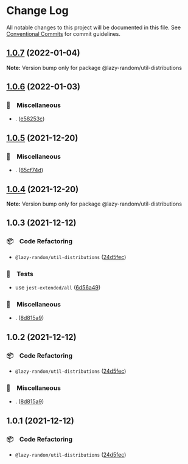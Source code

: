 # Change Log

All notable changes to this project will be documented in this file.
See [Conventional Commits](https://conventionalcommits.org) for commit guidelines.

## [1.0.7](https://github.com/bluelovers/ws-random/compare/@lazy-random/util-distributions@1.0.6...@lazy-random/util-distributions@1.0.7) (2022-01-04)

**Note:** Version bump only for package @lazy-random/util-distributions





## [1.0.6](https://github.com/bluelovers/ws-random/compare/@lazy-random/util-distributions@1.0.5...@lazy-random/util-distributions@1.0.6) (2022-01-03)


### 🔖　Miscellaneous

* . ([e58253c](https://github.com/bluelovers/ws-random/commit/e58253c60984cc3947069ea4ae2eb1924cd2940e))





## [1.0.5](https://github.com/bluelovers/ws-random/compare/@lazy-random/util-distributions@1.0.3...@lazy-random/util-distributions@1.0.5) (2021-12-20)


### 🔖　Miscellaneous

* . ([65cf74d](https://github.com/bluelovers/ws-random/commit/65cf74d7a39b1399cff63dd748ea79d8c0fb9a85))





## [1.0.4](https://github.com/bluelovers/ws-random/compare/@lazy-random/util-distributions@1.0.3...@lazy-random/util-distributions@1.0.4) (2021-12-20)

**Note:** Version bump only for package @lazy-random/util-distributions





## 1.0.3 (2021-12-12)


### 📦　Code Refactoring

* `@lazy-random/util-distributions` ([24d5fec](https://github.com/bluelovers/ws-random/commit/24d5fec6642e326bd0b0ccc7ebd926810d566d2f))


### 🚨　Tests

* use `jest-extended/all` ([6d56a49](https://github.com/bluelovers/ws-random/commit/6d56a49e94ec701cd8744632a04871cba4e59ea8))


### 🔖　Miscellaneous

* . ([8d815a9](https://github.com/bluelovers/ws-random/commit/8d815a9451f12cabc9b81680e463d429c45f2506))





## 1.0.2 (2021-12-12)


### 📦　Code Refactoring

* `@lazy-random/util-distributions` ([24d5fec](https://github.com/bluelovers/ws-random/commit/24d5fec6642e326bd0b0ccc7ebd926810d566d2f))


### 🔖　Miscellaneous

* . ([8d815a9](https://github.com/bluelovers/ws-random/commit/8d815a9451f12cabc9b81680e463d429c45f2506))





## 1.0.1 (2021-12-12)


### 📦　Code Refactoring

* `@lazy-random/util-distributions` ([24d5fec](https://github.com/bluelovers/ws-random/commit/24d5fec6642e326bd0b0ccc7ebd926810d566d2f))

